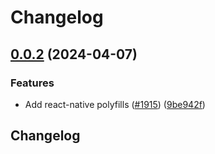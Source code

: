 # Changelog

## [0.0.2](https://github.com/waku-org/js-waku/compare/react-native-polyfills-v0.0.1...react-native-polyfills-v0.0.2) (2024-04-07)


### Features

* Add react-native polyfills ([#1915](https://github.com/waku-org/js-waku/issues/1915)) ([9be942f](https://github.com/waku-org/js-waku/commit/9be942fc23e1e6c1ed5775e44e0d77ec7627b38c))

## Changelog
